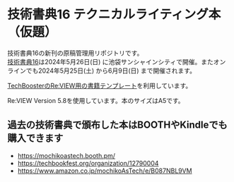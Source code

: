 # 技術書典16 テクニカルライティング本（仮題）

技術書典16の新刊の原稿管理用リポジトリです。  
[技術書典16](https://techbookfest.org/event/tbf16)は2024年5月26日(日) に池袋サンシャインシティで開催。またオンラインでも2024年5月25日(土) から6月9日(日) まで開催されます。

[TechBoosterのRe:VIEW用の書籍テンプレート](https://github.com/TechBooster/ReVIEW-Template)を利用しています。

Re:VIEW Version 5.8を使用しています。本のサイズはA5です。

## 過去の技術書典で頒布した本はBOOTHやKindleでも購入できます

* https://mochikoastech.booth.pm/
* https://techbookfest.org/organization/12790004
* https://www.amazon.co.jp/mochikoAsTech/e/B087NBL9VM
